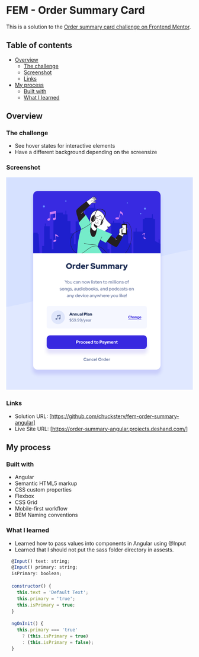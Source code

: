 # FEM - Order Summary Card

This is a solution to the [Order summary card challenge on Frontend Mentor](https://www.frontendmentor.io/challenges/order-summary-component-QlPmajDUj).

## Table of contents

- [Overview](#overview)
  - [The challenge](#the-challenge)
  - [Screenshot](#screenshot)
  - [Links](#links)
- [My process](#my-process)
  - [Built with](#built-with)
  - [What I learned](#what-i-learned)

## Overview

### The challenge

- See hover states for interactive elements
- Have a different background depending on the screensize

### Screenshot

![](./screenshot.png)

### Links

- Solution URL: [https://github.com/chucksterv/fem-order-summary-angular]
- Live Site URL: [https://order-summary-angular.projects.deshand.com/]

## My process

### Built with

- Angular
- Semantic HTML5 markup
- CSS custom properties
- Flexbox
- CSS Grid
- Mobile-first workflow
- BEM Naming conventions

### What I learned

- Learned how to pass values into components in Angular using @Input
- Learned that I should not put the sass folder directory in assests.

```js
  @Input() text: string;
  @Input() primary: string;
  isPrimary: boolean;

  constructor() {
    this.text = 'Default Text';
    this.primary = 'true';
    this.isPrimary = true;
  }

  ngOnInit() {
    this.primary === 'true'
      ? (this.isPrimary = true)
      : (this.isPrimary = false);
  }
```
